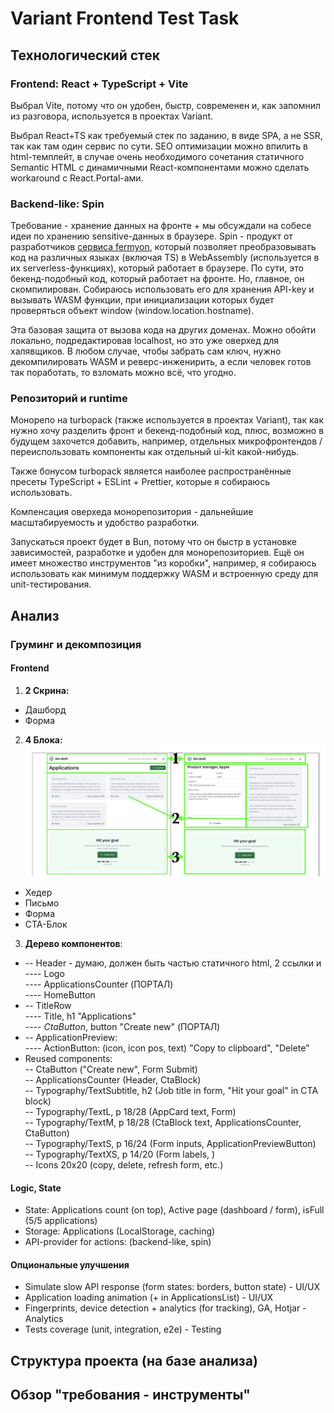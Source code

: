 
# Variant Frontend Test Task

## Технологический стек

### Frontend: React + TypeScript + Vite
Выбрал Vite, потому что он удобен, быстр, современен и, как запомнил из разговора, используется в проектах Variant.

Выбрал React+TS как требуемый стек по заданию, в виде SPA, а не SSR, так как там один сервис по сути. SEO оптимизации
можно впилить в html-темплейт, в случае очень необходимого сочетания статичного Semantic HTML с динамичными React-компонентами
можно сделать workaround с React.Portal-ами.

### Backend-like: Spin
Требование - хранение данных на фронте + мы обсуждали на собесе идеи по хранению sensitive-данных в браузере.
Spin - продукт от разработчиков [сервиса fermyon](https://fermyon.com/), который позволяет преобразовывать код на различных
языках (включая TS) в WebAssembly (используется в их serverless-функциях), который работает в браузере.
По сути, это бекенд-подобный код, который работает на фронте. Но, главное, он скомпилирован. Собираюсь использовать его для
хранения API-key и вызывать WASM функции, при инициализации которых будет проверяться объект window (window.location.hostname).

Эта базовая защита от вызова кода на других доменах. Можно обойти локально, подредактировав localhost, но это уже оверхед для
халявщиков. В любом случае, чтобы забрать сам ключ, нужно декомпилировать WASM и реверс-инженирить, а если человек готов так
поработать, то взломать можно всё, что угодно.

### Репозиторий и runtime
Монорепо на turbopack (также используется в проектах Variant), так как нужно хочу разделить фронт и бекенд-подобный код,
плюс, возможно в будущем захочется добавить, например, отдельных микрофронтендов / переиспользовать компоненты как
отдельный ui-kit какой-нибудь.

Также бонусом turbopack является наиболее распространённые пресеты TypeScript + ESLint + Prettier, которые я собираюсь использовать.

Компенсация оверхеда монорепозитория - дальнейшие масштабируемость и удобство разработки.

Запускаться проект будет в Bun, потому что он быстр в установке зависимостей, разработке и удобен для монорепозиториев.
Ещё он имеет множество инструментов "из коробки", например, я собираюсь использовать как минимум поддержку WASM и встроенную
среду для unit-тестирования.

## Анализ

### Груминг и декомпозиция

#### Frontend
1. **2 Скрина:**
* Дашборд
* Форма
2. **4 Блока:** ![analysis.blocks.png](.readme/analysis.blocks.png)
* Хедер
* Письмо
* Форма
* CTA-Блок
3. **Дерево компонентов**: <br>
* -- Header - думаю, должен быть частью статичного html, 2 ссылки и <br>
---- Logo <br>
---- ApplicationsCounter (ПОРТАЛ) <br>
---- HomeButton <br>
* -- TitleRow <br>
---- Title, h1 "Applications" <br>
---- *CtaButton*, button "Create new" (ПОРТАЛ) <br>
* -- ApplicationPreview: <br>
---- ActionButton: (icon, icon pos, text) "Copy to clipboard", "Delete" <br>
* Reused components: <br>
-- CtaButton ("Create new", Form Submit) <br>
-- ApplicationsCounter (Header, CtaBlock) <br>
-- Typography/TextSubtitle, h2 (Job title in form, "Hit your goal" in CTA block) <br>
-- Typography/TextL, p 18/28 (AppCard text, Form) <br>
-- Typography/TextM, p 18/28 (CtaBlock text, ApplicationsCounter, CtaButton) <br>
-- Typography/TextS, p 16/24 (Form inputs, ApplicationPreviewButton) <br>
-- Typography/TextXS, p 14/20 (Form labels, ) <br>
-- Icons 20x20 (copy, delete, refresh form, etc.) <br>

#### Logic, State
- State: Applications count (on top), Active page (dashboard / form), isFull (5/5 applications)
- Storage: Applications (LocalStorage, caching)
- API-provider for actions: (backend-like, spin)

#### Опциональные улучшения
- Simulate slow API response (form states: borders, button state) - UI/UX
- Application loading animation (+ in ApplicationsList) - UI/UX
- Fingerprints, device detection + analytics (for tracking), GA, Hotjar - Analytics
- Tests coverage (unit, integration, e2e) - Testing

## Структура проекта (на базе анализа)

## Обзор "требования - инструменты"
